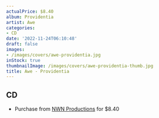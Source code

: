 ```yaml
---
actualPrice: $8.40
album: Providentia
artist: Awe
categories:
- CD
date: '2022-11-24T06:10:48'
draft: false
images:
- /images/covers/awe-providentia.jpg
inStock: true
thumbnailImage: /images/covers/awe-providentia-thumb.jpg
title: Awe - Providentia
---
```


## CD
* Purchase from [NWN Productions](http://shop.nwnprod.com/index.php?route=product/product&path=93&product_id=16945&sort=pd.name&order=ASC) for $8.40
